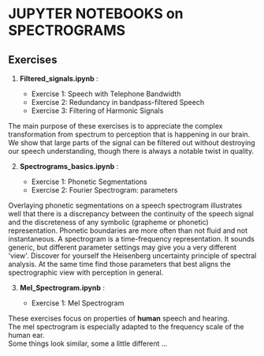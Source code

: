 #  JUPYTER NOTEBOOKS on SPECTROGRAMS


## Exercises


1. **Filtered_signals.ipynb** :

    + Exercise 1: Speech with Telephone Bandwidth   
    + Exercise 2: Redundancy in bandpass-filtered Speech   
    + Exercise 3: Filtering of Harmonic Signals
    
The main purpose of these exercises is to appreciate the complex transformation from spectrum to perception that is happening in our brain.   
We show that large parts of the signal can be filtered out without destroying our speech understanding, though there is always a notable twist in quality.  

2. **Spectrograms_basics.ipynb** : 

    + Exercise 1: Phonetic Segmentations
    + Exercise 2: Fourier Spectrogram: parameters   
       
Overlaying phonetic segmentations on a speech spectrogram illustrates well that there is a discrepancy between the continuity of
the speech signal and the discreteness of any symbolic (grapheme or phonetic) representation.  Phonetic boundaries
are more often than not fluid and not instantaneous.
A spectrogram is a time-frequency representation. It sounds generic, but different parameter settings may give you a very different 'view'.
Discover for yourself the Heisenberg uncertainty principle of spectral analysis.  At the same time find those parameters that best aligns
the spectrographic view with perception in general.     

3. **Mel_Spectrogram.ipynb** : 

    + Exercise 1: Mel Spectrogram

These exercises focus on properties of **human** speech and hearing.  
The mel spectrogram is especially adapted to the frequency scale of the human ear.   
Some things look similar, some a little different ...



